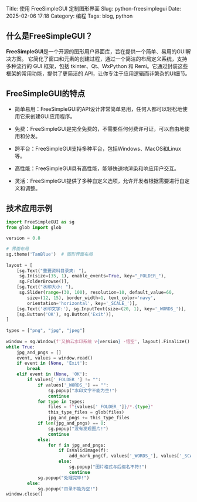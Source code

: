 Title: 使用 FreeSimpleGUI 定制图形界面
Slug: python-freesimplegui
Date: 2025-02-06 17:18
Category: 编程
Tags: blog, python

## 什么是FreeSimpleGUI？
**FreeSimpleGUI**是一个开源的图形用户界面库，旨在提供一个简单、易用的GUI解决方案。 它简化了窗口和元素的创建过程，通过一个简洁的布局定义系统，支持多种流行的 GUI 框架，包括 tkinter、Qt、WxPython 和 Remi。它通过封装这些框架的常用功能，提供了更简洁的 API，让你专注于应用逻辑而非繁杂的UI细节。

## FreeSimpleGUI的特点

- 简单易用：FreeSimpleGUI的API设计非常简单易用，任何人都可以轻松地使用它来创建GUI应用程序。

- 免费：FreeSimpleGUI是完全免费的，不需要任何付费许可证，可以自由地使用和分发。

- 跨平台：FreeSimpleGUI支持多种平台，包括Windows、MacOS和Linux等。

- 高性能：FreeSimpleGUI具有高性能，能够快速地渲染和响应用户交互。

- 灵活：FreeSimpleGUI提供了多种自定义选项，允许开发者根据需要进行自定义和调整。


## 技术应用示例
```python
import FreeSimpleGUI as sg
from glob import glob

version = 0.8

# 界面布局
sg.theme('TanBlue')  # 图形界面布局
 
layout = [
    [sg.Text("重要资料目录夹: "), 
     sg.In(size=(35, 1), enable_events=True, key="_FOLDER_"),
     sg.FolderBrowse()],
    [sg.Text("水印大小: "),
     sg.Slider(range=(30, 100), resolution=10, default_value=60,
        size=(12, 15), border_width=1, text_color='navy',
        orientation='horizontal', key='_SCALE_')],
    [sg.Text('水印文字:'), sg.InputText(size=(20, 1), key='_WORDS_')],
    [sg.Button('OK'), sg.Button('Exit')],
]
 
types = ["png", "jpg", "jpeg"]
 
window = sg.Window(f'又拍云水印系统 v{version} -悟空', layout).Finalize()
while True:
    jpg_and_pngs = []
    event, values = window.read()
    if event in (None, 'Exit'):
        break
    elif event in (None, 'OK'):
        if values['_FOLDER_'] != "":
            if values['_WORDS_'] == "":
                sg.popup("水印文字不能为空!")
                continue
            for type in types:
                files = f"{values['_FOLDER_']}/*.{type}"
                this_type_files = glob(files)
                jpg_and_pngs += this_type_files
            if len(jpg_and_pngs) == 0:
                sg.popup("没有发现图片!")
                continue
            else:
                for f in jpg_and_pngs:
                    if IsValidImage(f):
                        add_mark_png(f, values['_WORDS_'], values['_SCALE_'])
                    else:
                        sg.popup("图片格式与后缀名不符!")
                        continue
            sg.popup("处理完毕!")
        else:
            sg.popup("目录不能为空!")
window.close()
```